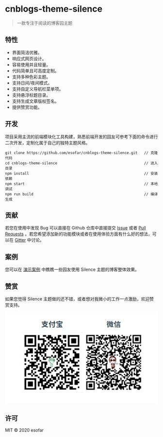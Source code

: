 
# cnblogs-theme-silence

> 一款专注于阅读的博客园主题

## 特性

- 界面简洁优雅。
- 响应式网页设计。
- 容易使用并且轻量。
- 代码简单且可高度定制。
- 支持多种色彩主题。
- 支持日间/夜间模式。
- 支持自定义导航栏菜单项。
- 支持悬浮标题目录。
- 支持生成文章版权签名。
- 提供赞赏功能。


## 开发

项目采用主流的前端模块化工具构建，熟悉前端开发的园友可参考下面的命令进行二次开发，定制化属于自己的独特主题风格。

```
git clone https://github.com/esofar/cnblogs-theme-silence.git   // 克隆代码
cd cnblogs-theme-silence                                        // 进入目录
npm install                                                     // 安装依赖
npm start                                                       // 本地调试
npm run build                                                   // 编译生成
```

## 贡献

若您在使用中发现 Bug 可以直接在 Github 仓库中直接提交 [Issue](https://github.com/esofar/cnblogs-theme-silence/issues) 或者 [Pull Requests](https://github.com/esofar/cnblogs-theme-silence/pulls) 。若您希望添加新的功能模块或者在使用体验方面有什么好的想法，可以在 [Gitter](https://gitter.im/cnblogs-theme-silence/community) 中讨论。


## 案例

您可以在 [演示案例](https://esofar.github.io/cnblogs-theme-silence/#/showcase) 中瞧瞧一些园友使用 Silence 主题的博客整体效果。

## 赞赏

如果您觉得 Silence 主题做的还不错，或者想对我微小的工作一点激励，欢迎赞赏支持。

![](./_media/sponsor.png)

## 许可

MIT © 2020 esofar